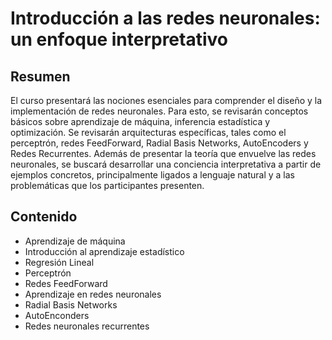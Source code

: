 # Introducción a las redes neuronales: un enfoque interpretativo

## Resumen

El curso presentará las nociones esenciales para comprender el diseño y la implementación de redes neuronales. Para esto, se revisarán conceptos básicos sobre aprendizaje de máquina, inferencia estadística y optimización. Se revisarán arquitecturas específicas, tales como el perceptrón, redes FeedForward, Radial Basis Networks, AutoEncoders y Redes Recurrentes. Además de presentar la teoría que envuelve las redes neuronales, se buscará desarrollar una conciencia interpretativa a partir de ejemplos concretos, principalmente ligados a lenguaje natural y a las problemáticas que los participantes presenten.

## Contenido

* Aprendizaje de máquina
* Introducción al aprendizaje estadístico
* Regresión Lineal
* Perceptrón
* Redes FeedForward
* Aprendizaje en redes neuronales
* Radial Basis Networks
* AutoEnconders
* Redes neuronales recurrentes
